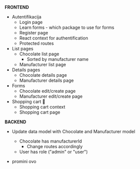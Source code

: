 **FRONTEND**

- Autentifikacija
  - Login page
  - Learn forms - which package to use for forms
  - Register page
  - React context for authentification
  - Protected routes
- List pages
  - Chocolate list page
    - Sorted by manufacturer name
  - Manufacturer list page
- Details pages
  - Chocolate details page
  - Manufacturer details page
- Forms
  - Chocolate edit/create page
  - Manufacturer edit/create page
- Shopping cart 🤔
  - Shopping cart context
  - Shopping cart page

**BACKEND**

- Update data model with Chocolate and Manufacturer model

  - Chocolate has manufacturerId
    - Change routes accordingly
  - User has role ("admin" or "user")

- promini ovo
